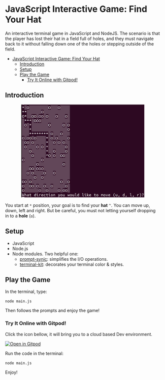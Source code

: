 # JavaScript Interactive Game: Find Your Hat
An interactive terminal game in JavaScript and NodeJS.
The scenario is that the player has lost their hat in a field full of holes, 
and they must navigate back to it without falling down one of the holes or stepping outside of the field.


<!--ts-->
   * [JavaScript Interactive Game: Find Your Hat](#javascript-interactive-game-find-your-hat)
      * [Introduction](#introduction)
      * [Setup](#setup)
      * [Play the Game](#play-the-game)
         * [Try It Online with Gitpod!](#try-it-online-with-gitpod)

<!-- Added by: shiqi, at: Thu Dec 10 15:01:09 EST 2020 -->

<!--te-->

## Introduction
<p align="center">
  <img src="./imgs/demo.png" width="400" height = "300" class="center">
</p>

You start at `*` position, your goal is to find your **hat** `^`. 
You can move up, down, left and right. But be careful, you must
not letting yourself dropping in to a **hole** (`o`). 

## Setup
- JavaScript
- Node.js
- Node modules. Two helpful one:
  * [prompt-synic](https://github.com/heapwolf/prompt-sync): simplifies the I/O operations. 
  * [terminal-kit](https://github.com/cronvel/terminal-kit): decorates your terminal color & styles. 

## Play the Game
In the terminal, type:
```
node main.js
```
Then follows the prompts and enjoy the game!

### Try It Online with Gitpod!
Click the icon bellow, it will bring you to a cloud based Dev environment. 

[![Open in Gitpod](https://gitpod.io/button/open-in-gitpod.svg)](https://gitpod.io/#https://github.com/ShiqiHe000/Find_your_hat)

Run the code in the terminal:
```
node main.js
```

Enjoy!

